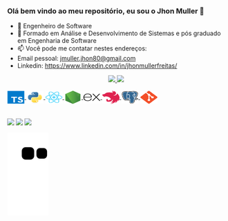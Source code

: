 ### Olá bem vindo ao meu repositório, eu sou o Jhon Muller 👋


- 🔭 Engenheiro de Software
- 🌱 Formado em Análise e Desenvolvimento de Sistemas e pós graduado em Engenharia de Software
- 📫 Você pode me contatar nestes endereços:
- Email pessoal: jmuller.jhon80@gmail.com
- Linkedin: https://www.linkedin.com/in/jhonmullerfreitas/
  
<div align="center">
  <a href="https://github.com/jhonmullerfreitas">
  <img height="180em" src="https://github-readme-stats.vercel.app/api?username=jhonmullerfreitas&show_icons=true&theme=dark&include_all_commits=true&count_private=true"/>
  <img height="180em" src="https://github-readme-stats.vercel.app/api/top-langs/?username=jhonmullerfreitas&layout=compact&langs_count=7&theme=dark"/>
</div>

<div style="display: inline_block"><br>
  <img align="center" alt="Jhon-Typescript" height="30" width="40" src="https://raw.githubusercontent.com/devicons/devicon/master/icons/typescript/typescript-original.svg">
  <img align="center" alt="Jhon-Python" height="30" width="40" src="https://raw.githubusercontent.com/devicons/devicon/master/icons/python/python-original.svg">
  <img align="center" alt="Jhon-React" height="30" width="40" src="https://raw.githubusercontent.com/devicons/devicon/master/icons/react/react-original.svg">
  <img align="center" alt="Jhon-NodeJs" height="30" width="40" src="https://raw.githubusercontent.com/devicons/devicon/master/icons/nodejs/nodejs-original.svg">
  <img align="center" alt="Jhon-Express" height="30" width="40" src="https://raw.githubusercontent.com/devicons/devicon/master/icons/express/express-original.svg">
  <img align="center" alt="Jhon-NestJs" height="30" width="40" src="https://raw.githubusercontent.com/devicons/devicon/master/icons/nestjs/nestjs-original.svg">
  <img align="center" alt="Jhon-PostgreSQL" height="30" width="40" src="https://raw.githubusercontent.com/devicons/devicon/master/icons/postgresql/postgresql-original.svg">
  <img align="center" alt="Jhon-Git" height="30" width="40" src="https://raw.githubusercontent.com/devicons/devicon/master/icons/git/git-original.svg">
</div>
<br></br>  
<div> 
  <a href="https://instagram.com/jhonmuller22" target="_blank"><img src="https://img.shields.io/badge/-Instagram-%23E4405F?style=for-the-badge&logo=instagram&logoColor=white" target="_blank"></a>
  <a href = "mailto:jmuller.jhon80@gmail.com"><img src="https://img.shields.io/badge/-Gmail-%23333?style=for-the-badge&logo=gmail&logoColor=white" target="_blank"></a>
  <a href="https://www.linkedin.com/in/jhonmullerfreitas/" target="_blank"><img src="https://img.shields.io/badge/-LinkedIn-%230077B5?style=for-the-badge&logo=linkedin&logoColor=white" target="_blank"></a> 
 
  ![Snake animation](https://github.com/jhonmullerfreitas/jhonmullerfreitas/blob/output/github-contribution-grid-snake.svg)
 
</div>
